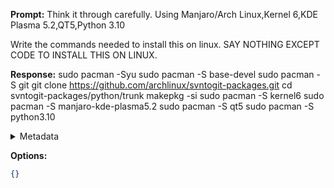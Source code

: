 **Prompt:**
Think it through carefully. Using Manjaro/Arch Linux,Kernel 6,KDE Plasma 5.2,QT5,Python 3.10 

Write the commands needed to install this on linux. SAY NOTHING EXCEPT CODE TO INSTALL THIS ON LINUX.

**Response:**
sudo pacman -Syu
sudo pacman -S base-devel
sudo pacman -S git
git clone https://github.com/archlinux/svntogit-packages.git
cd svntogit-packages/python/trunk
makepkg -si
sudo pacman -S kernel6
sudo pacman -S manjaro-kde-plasma5.2
sudo pacman -S qt5
sudo pacman -S python3.10

<details><summary>Metadata</summary>

- Duration: 3646 ms
- Datetime: 2023-07-20T10:39:58.602969
- Model: gpt-3.5-turbo-0613

</details>

**Options:**
```json
{}
```

